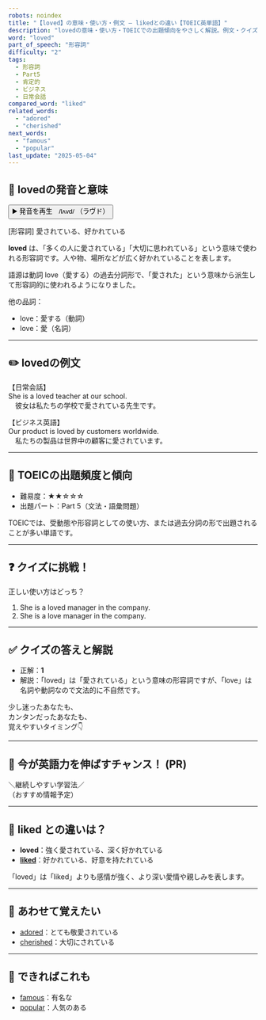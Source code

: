 ```yaml
---
robots: noindex
title: "【loved】の意味・使い方・例文 ― likedとの違い【TOEIC英単語】"
description: "lovedの意味・使い方・TOEICでの出題傾向をやさしく解説。例文・クイズ付きでlikedとの違いもわかりやすく学べます。"
word: "loved"
part_of_speech: "形容詞"
difficulty: "2"
tags:
  - 形容詞
  - Part5
  - 肯定的
  - ビジネス
  - 日常会話
compared_word: "liked"
related_words:
  - "adored"
  - "cherished"
next_words:
  - "famous"
  - "popular"
last_update: "2025-05-04"
---
```


## 🔰 lovedの発音と意味

<button class="play-audio" onclick="playTTS('loved')">
  <span class="play-audio-main">
    ▶️ 発音を再生　/lʌvd/
  </span>
  <span class="play-audio-sub">
    （ラヴド）
  </span>
</button>

[形容詞] 愛されている、好かれている

**loved** は、「多くの人に愛されている」「大切に思われている」という意味で使われる形容詞です。人や物、場所などが広く好かれていることを表します。

語源は動詞 love（愛する）の過去分詞形で、「愛された」という意味から派生して形容詞的に使われるようになりました。

他の品詞：  
- love：愛する（動詞）
- love：愛（名詞）

---

## ✏️ lovedの例文

【日常会話】  
She is a loved teacher at our school.  
　彼女は私たちの学校で愛されている先生です。

【ビジネス英語】  
Our product is loved by customers worldwide.  
　私たちの製品は世界中の顧客に愛されています。

---

## 🎯 TOEICの出題頻度と傾向

- 難易度：★★☆☆☆
- 出題パート：Part 5（文法・語彙問題）

TOEICでは、受動態や形容詞としての使い方、または過去分詞の形で出題されることが多い単語です。

---

## ❓ クイズに挑戦！

正しい使い方はどっち？

1. She is a loved manager in the company.  
2. She is a love manager in the company.

---

## ✅ クイズの答えと解説

- 正解：**1**
- 解説：「loved」は「愛されている」という意味の形容詞ですが、「love」は名詞や動詞なので文法的に不自然です。

少し迷ったあなたも、  
カンタンだったあなたも、  
覚えやすいタイミング👇️

---

## 🚀 今が英語力を伸ばすチャンス！ (PR)

<div class="info-center">
＼継続しやすい学習法／<br>  
（おすすめ情報予定）
</div>

---

## 🤔  liked との違いは？

- **loved**：強く愛されている、深く好かれている
- **[liked](/liked)**：好かれている、好意を持たれている

「loved」は「liked」よりも感情が強く、より深い愛情や親しみを表します。

---

## 🧩 あわせて覚えたい

- [adored](/adored)：とても敬愛されている
- [cherished](/cherished)：大切にされている

---

## 📖 できればこれも

- [famous](/famous)：有名な
- [popular](/popular)：人気のある

<!-- cvid: aid31_bid09 -->
